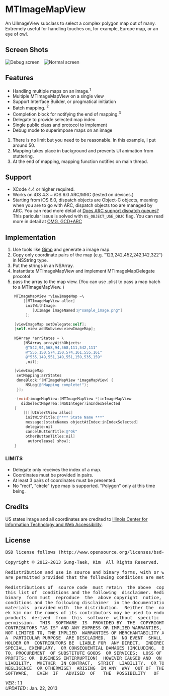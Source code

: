 # MTImageMapView

An UIImageView subclass to select a complex polygon map out of many.<br/>
Extremely useful for handling touches on, for example, Europe map, or an eye of owl.


## Screen Shots
<img 
src="http://stkim1.github.com/MTImageMapView/images/debug.jpeg" alt="Debug screen" title="Debug screen" style="float:left;display:block;">
<img src="http://stkim1.github.com/MTImageMapView/images/release.jpeg" alt="Normal screen" title="Normal screen" style="float:left;display:block;margin-left:1em;">
<br/>

## Features

- Handling multiple maps on an image.<sup>1</sup> 
- Multiple MTImageMapView on a single view
- Support Interface Builder, or progmatical initiation
- Batch mapping. <sup>2</sup> 
- Completion block for notifying the end of mapping.<sup>3</sup> 
- Delegate to provide selected map index
- Single public class and protocol to implement
- Debug mode to superimpose maps on an image

<ol>
	<li>There is no limit but you need to be reasonable. In this example, I put around 50.</li>
	<li>Mapping takes place in background and prevents UI animation from stuttering.</li>
	<li>At the end of mapping, mapping function notifies on main thread.</li>
</ol>

## Support

- XCode 4.4 or higher required.
- Works on iOS 4.3 ~ iOS 6.0 ARC/MRC (tested on devices.)
- Starting from iOS 6.0, dispatch objects are Object-C objects, meaning when you are to go with ARC, dispatch objects too are managed by ARC. You can read more detail at [Does ARC support dispatch queues?](http://stackoverflow.com/questions/8618632/does-arc-support-dispatch-queues) <br/>
 This paricular issue is solved with <code>OS_OBJECT_USE_OBJC</code> flag. You can read more in detail at [OMG, GCD+ARC](http://www.cocoanetics.com/2013/01/omg-gcdarc/)

## Implementation
1. Use tools like [Gimp](http://www.gimp.org/) and generate a image map.
2. Copy only coordinate pairs of the map (e.g. "123,242,452,242,142,322") in NSString type.
3. Put the strings in an NSArray.
4. Instantiate MTImageMapView and implement MTImageMapDelegate procotol
5. pass the array to the map view.
   (You can use .plist to pass a map batch to a MTImageMapView. )

```objective-c
    MTImageMapView *viewImageMap =\
        [[MTImageMapView alloc]
         initWithImage:
            [UIImage imageNamed:@"sample_image.png"]
         ];

    [viewImageMap setDelegate:self];
    [self.view addSubview:viewImageMap];
    
    NSArray *arrStates = \
        [NSArray arrayWithObjects:
         @"542,94,568,94,568,111,542,111"
         @"555,150,574,150,574,161,555,161"
         @"535,149,551,149,551,159,535,159"
         ,nil];

    [viewImageMap
     setMapping:arrStates
     doneBlock:^(MTImageMapView *imageMapView) {
         NSLog(@"Mapping complete!");
     }];
```

```objective-c
	-(void)imageMapView:(MTImageMapView *)inImageMapView
	   didSelectMapArea:(NSUInteger)inIndexSelected
	{
	    [[[[UIAlertView alloc]
	     initWithTitle:@"*** State Name ***"
	     message:[stateNames objectAtIndex:inIndexSelected]
	     delegate:nil
	     cancelButtonTitle:@"Ok"
	     otherButtonTitles:nil]
	      autorelease] show];
	}
```
### LIMITS
- Delegate only receives the index of a map.
- Coordinates must be provided in pairs.
- At least 3 pairs of coordinates must be presented.
- No "rect", "circle" type map is supported. "Polygon" only at this time being.

## Credits
US states image and all coordinates are credited to [Illinois Center for Information Technology and Web Accessibility](http://html.cita.illinois.edu/text/map/map-example.php).</a>

## License
<pre>BSD license follows (http://www.opensource.org/licenses/bsd-license.php)

Copyright © 2012-2013 Sung-Taek, Kim <stkim1@colorfulglue.com> All Rights Reserved.

Redistribution and use in source and binary forms, with or without modification,
are permitted provided that the following conditions are met:

Redistributions of  source code  must retain  the above  copyright notice,
this list of  conditions and the following  disclaimer. Redistributions in
binary  form must  reproduce  the  above copyright  notice,  this list  of
conditions and the following disclaimer  in the documentation and/or other
materials  provided with  the distribution.  Neither the  name of  Sung-Ta
ek kim nor the names of its contributors may be used to endorse or promote
products  derived  from  this  software  without  specific  prior  written
permission.  THIS  SOFTWARE  IS  PROVIDED BY  THE  COPYRIGHT  HOLDERS  AND
CONTRIBUTORS "AS IS" AND ANY EXPRESS OR IMPLIED WARRANTIES, INCLUDING, BUT
NOT LIMITED TO, THE IMPLIED  WARRANTIES OF MERCHANTABILITY AND FITNESS FOR
A  PARTICULAR PURPOSE  ARE DISCLAIMED.  IN  NO EVENT  SHALL THE  COPYRIGHT
HOLDER OR  CONTRIBUTORS BE  LIABLE FOR  ANY DIRECT,  INDIRECT, INCIDENTAL,
SPECIAL, EXEMPLARY,  OR CONSEQUENTIAL DAMAGES (INCLUDING,  BUT NOT LIMITED
TO, PROCUREMENT  OF SUBSTITUTE GOODS  OR SERVICES;  LOSS OF USE,  DATA, OR
PROFITS; OR  BUSINESS INTERRUPTION)  HOWEVER CAUSED AND  ON ANY  THEORY OF
LIABILITY,  WHETHER  IN CONTRACT,  STRICT  LIABILITY,  OR TORT  (INCLUDING
NEGLIGENCE  OR OTHERWISE)  ARISING  IN ANY  WAY  OUT OF  THE  USE OF  THIS
SOFTWARE,   EVEN  IF   ADVISED  OF   THE  POSSIBILITY   OF  SUCH   DAMAGE.</pre>
_VER_ : 1.1<br/>
_UPDATED_ : Jan. 22, 2013